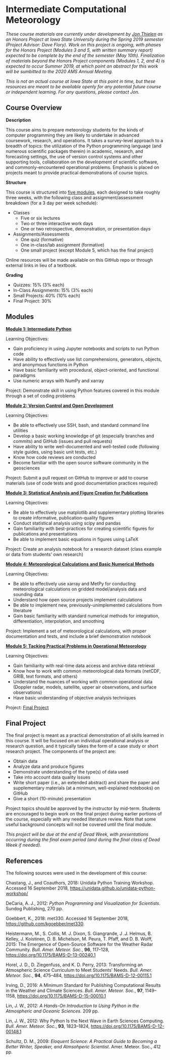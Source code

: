 Intermediate Computational Meteorology
======================================

*These course materials are currently under development by [Jon Thielen](https://github.com/jthielen) as an Honors Project at Iowa State University during the Spring 2019 semester (Project Advisor: Dave Flory). Work on this project is ongoing, with phases for the Honors Project (Modules 3 and 5, with written summary report) expected to be complete by the end of the semester (May 10th). Finalization of materials beyond the Honors Project components (Modules 1, 2, and 4) is expected to occur Summer 2019, at which point an abstract for this work will be sumbitted to the 2020 AMS Annual Meeting.*

*This is not an actual course at Iowa State at this point in time, but these resources are meant to be available openly for any potential future course or independent learning. For any questions, please contact Jon.*

Course Overview
---------------

**Description**

This course aims to prepare meteorology students for the kinds of computer programming they are likely to undertake in advanced coursework, research, and operations. It takes a survey-level approach to a breadth of topics: the utilization of the Python programming language (and numerous scientific packages therein) in academic, research, and forecasting settings, the use of version control systems and other supporting tools, collaboration on the development of scientific software, and commonly-encountered operational problems. Emphasis is placed on projects meant to provide practical demonstrations of course topics.

**Structure**

This course is structured into [five modules](#modules), each designed to take roughly three weeks, with the following class and assignment/assessment breakdown (for a 3 day per week schedule):

- Classes
	- Five or six lectures
	- Two or three interactive work days
	- One or two retrospective, demonstration, or presentation days
- Assignments/Assessments
	- One quiz (formative)
	- One in-class/lab assignment (formative)
	- One small project (except Module 5, which has the final project)

Online resources will be made available on this GitHub repo or through external links in lieu of a textbook.

**Grading**

- Quizzes: 15% (3% each)
- In-Class Assignments: 15% (3% each)
- Small Projects: 40% (10% each)
- Final Project: 30%

Modules
-------

**[Module 1: Intermediate Python](module1/)**

Learning Objectives:

- Gain proficiency in using Jupyter notebooks and scripts to run Python code
- Have ability to effectively use list comprehensions, generators, objects, and anonymous functions in Python
- Have basic familiarity with procedural, object-oriented, and functional paradigms
- Use numeric arrays with NumPy and xarray

Project: Demonstrate skill in using Python features covered in this module through a set of coding problems

**[Module 2: Version Control and Open Development](module2/)**

Learning Objectives:

- Be able to effectively use SSH, bash, and standard command line utilities
- Develop a basic working knowledge of git (especially branches and commits) and GitHub (issues and pull requests)
- Have ability to write well-documented and well-tested code (following style guides, using basic unit tests, etc.)
- Know how code reviews are conducted
- Become familiar with the open source software community in the geosciences

Project: Submit a pull request on GitHub to improve or add to course materials (use of code tests and good documentation practices required)

**[Module 3: Statistical Analysis and Figure Creation for Publications](module3/)**

Learning Objectives:

- Be able to effectively use matplotlib and supplementary plotting libraries to create informative, publication-quality figures
- Conduct statistical analysis using scipy and pandas
- Gain familiarity with best-practices for creating scientific figures for publications and presentations
- Be able to implement basic equations in figures using LaTeX

Project: Create an analysis notebook for a research dataset (class example or data from students' own research)

**[Module 4: Meteorological Calculations and Basic Numerical Methods](module4/)**

Learning Objectives:

- Be able to effectively use xarray and MetPy for conducting meteorological calculations on gridded model/analysis data and sounding data
- Understand how open source projects implement calculations
- Be able to implement new, previously-unimplemented calculations from literature
- Gain basic familiarity with standard numerical methods for integration, differentiation, interpolation, and smoothing

Project: Implement a set of meteorological calculations, with proper documentation and tests, and include a brief demonstration notebook

**[Module 5: Tacking Practical Problems in Operational Meteorology](module5/)**

Learning Objectives:

- Gain familiarity with real-time data access and archive data retrieval
- Know how to work with common meteorological data formats (netCDF, GRIB, text formats, and others)
- Understand the nuances of working with common operational data (Doppler radar, models, satellite, upper air observations, and surface observations)
- Have basic understanding of objective analysis techniques

Project: [Final Project](#final-project)

Final Project
-------------

The final project is meant as a practical demonstration of all skills learned in this course. It will be focused on an individual operational analysis or research question, and it typically takes the form of a case study or short research project. The components of the project are:

- Obtain data
- Analyze data and produce figures
- Demonstrate understanding of the type(s) of data used
- Take into account data quality issues
- Write short paper (i.e., an extended abstract) and share the paper and supplementary materials (at a minimum, well-explained notebooks) on GitHub
- Give a short (10-minute) presentation

Project topics should be approved by the instructor by mid-term. Students are encouraged to begin work on the final project during earlier portions of the course, especially with any needed literature review. Note that some useful background concepts will not be covered until the final module.

*This project will be due at the end of Dead Week, with presentations occurring during the final exam period (and during the final class of Dead Week if needed).*

References
----------

The following sources were used in the development of this course:

Chastang, J., and Coauthors, 2018: Unidata Python Training Workshop. Accessed 16 September 2018, https://unidata.github.io/unidata-python-workshop/ 

DeCaria, A. J., 2012: *Python Programming and Visualization for Scientists*. Sundog Publishing, 270 pp.

Goebbert, K., 2018: met330. Accessed 16 September 2018, https://github.com/kgoebber/met330. 

Heistermann, M., S. Collis, M. J. Dixon, S. Giangrande, J .J. Helmus, B. Kelley, J. Koistinen, D. B. Michelson, M. Peura, T. Pfaff, and D. B. Wolff, 2015: The Emergence of Open-Source Software for the Weather Radar Community. *Bull. Amer. Meteor. Soc.*, **96**, 117–128, https://doi.org/10.1175/BAMS-D-13-00240.1

Horel, J. D., D. Ziegenfuss, and K. D. Perry, 2013: Transforming an Atmospheric Science Curriculum to Meet Students' Needs. *Bull. Amer. Meteor. Soc.*, **94**, 475–484, https://doi.org/10.1175/BAMS-D-12-00115.1

Irving, D., 2016: A Minimum Standard for Publishing Computational Results in the Weather and Climate Sciences. *Bull. Amer. Meteor. Soc.*, **97**, 1149–1158, https://doi.org/10.1175/BAMS-D-15-00010.1

Lin, J. W., 2012: *A Hands-On Introduction to Using Python in the Atmospheric and Oceanic Sciences.* 209 pp.

Lin, J. W., 2012: Why Python Is the Next Wave in Earth Sciences Computing. *Bull. Amer. Meteor. Soc.*, **93**, 1823–1824, https://doi.org/10.1175/BAMS-D-12-00148.1

Schultz, D. M., 2009: *Eloquent Science: A Practical Guide to Becoming a Better Writer, Speaker, and Atmsohperic Scientist*. Amer. Meteor. Soc., 412 pp.
